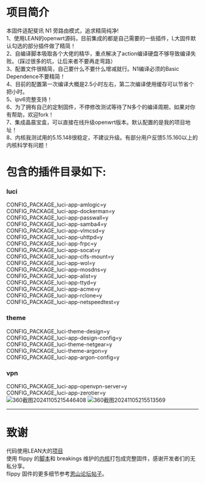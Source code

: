 # 项目简介
本固件适配斐讯 N1 旁路由模式，追求精简纯净!<br>
1、使用LEAN的openwrt源码，目前集成的都是自己需要的一些插件，L大固件默认勾选的部分插件做了精简！<br>
2、自编译脚本吸取各个大佬的精华，重点解决了action编译硬盘不够导致编译失败。（踩过很多的坑，让后来者不要再走弯路）<br>
3、配置文件很精简，自己要什么不要什么增减就行。N1编译必须的Basic Dependence不要精简！<br>
4、目前的配置第一次编译大概是2.5小时左右，第二次编译使用缓存可以节省个把小时。<br>
5、ipv6完整支持！<br>
6、为了拥有自己的定制固件，不停修改测试等待了N多个的编译周期，如果对你有帮助，欢迎fork！<br>
7、集成晶晨宝盒，可以直接在线升级openwrt版本。默认配置的是我的项目地址！<br>
8、内核我测试用的5.15.148很稳定，不建议升级。有部分用户反馈5.15.160以上的内核科学有问题！<br>
# 包含的插件目录如下:<br>
### luci <br>
CONFIG_PACKAGE_luci-app-amlogic=y <br>
CONFIG_PACKAGE_luci-app-dockerman=y <br>
CONFIG_PACKAGE_luci-app-passwall=y <br>
CONFIG_PACKAGE_luci-app-samba4=y <br>
CONFIG_PACKAGE_luci-app-vlmcsd=y <br>
CONFIG_PACKAGE_luci-app-uhttpd=y <br>
CONFIG_PACKAGE_luci-app-frpc=y<br>
CONFIG_PACKAGE_luci-app-socat=y<br>
CONFIG_PACKAGE_luci-app-cifs-mount=y<br>
CONFIG_PACKAGE_luci-app-wol=y<br>
CONFIG_PACKAGE_luci-app-mosdns=y<br>
CONFIG_PACKAGE_luci-app-alist=y<br>
CONFIG_PACKAGE_luci-app-ttyd=y<br>
CONFIG_PACKAGE_luci-app-acme=y<br>
CONFIG_PACKAGE_luci-app-rclone=y<br>
CONFIG_PACKAGE_luci-app-netspeedtest=y<br>
### theme<br>
CONFIG_PACKAGE_luci-theme-design=y<br>
CONFIG_PACKAGE_luci-app-design-config=y<br>
CONFIG_PACKAGE_luci-theme-netgear=y<br>
CONFIG_PACKAGE_luci-theme-argon=y<br>
CONFIG_PACKAGE_luci-app-argon-config=y<br>
### vpn<br>
CONFIG_PACKAGE_luci-app-openvpn-server=y<br>
CONFIG_PACKAGE_luci-app-zerotier=y<br>
![360截图20241105215446408](https://github.com/user-attachments/assets/5b6381d2-52d7-41d2-af12-a7ea0a6d2598)
![360截图20241105215513569](https://github.com/user-attachments/assets/36f9febd-51bb-41d8-b119-9f9c78967e0a)

***
# 致谢
代码使用LEAN大的[项目](https://github.com/coolsnowwolf/lede)<br>
使用 flippy 的[脚本](https://github.com/unifreq/openwrt_packit)和 breakings 维护的[内核](https://github.com/breakings/OpenWrt/releases/tag/kernel_stable)打包成完整固件，感谢开发者们的无私分享。<br>
flippy 固件的更多细节参考[恩山论坛帖子](https://www.right.com.cn/forum/thread-4076037-1-1.html)。
